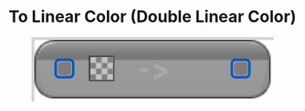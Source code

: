 # To Linear Color (Double Linear Color)

<figure><img src="To_Linear_Color_(Double_Linear_Color).png"></figure>